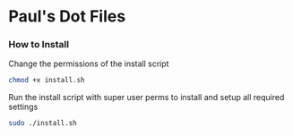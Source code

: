 
# Paul's Dot Files

### How to Install

Change the permissions of the install script
```bash
chmod +x install.sh
```

Run the install script with super user perms to install and setup all required settings
```bash
sudo ./install.sh
```
